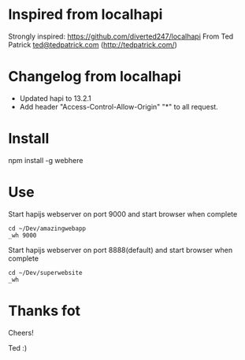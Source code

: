 # Inspired from localhapi 
Strongly inspired: https://github.com/diverted247/localhapi
From Ted Patrick <ted@tedpatrick.com> (http://tedpatrick.com/)

# Changelog from localhapi 
- Updated hapi to 13.2.1
- Add header "Access-Control-Allow-Origin" "*" to all request. 

# Install
npm install -g webhere

# Use
Start hapijs webserver on port 9000 and start browser when complete
```
cd ~/Dev/amazingwebapp
_wh 9000
```

Start hapijs webserver on port 8888(default) and start browser when complete
```
cd ~/Dev/superwebsite
_wh
```

# Thanks fot 
Cheers!

Ted :)

